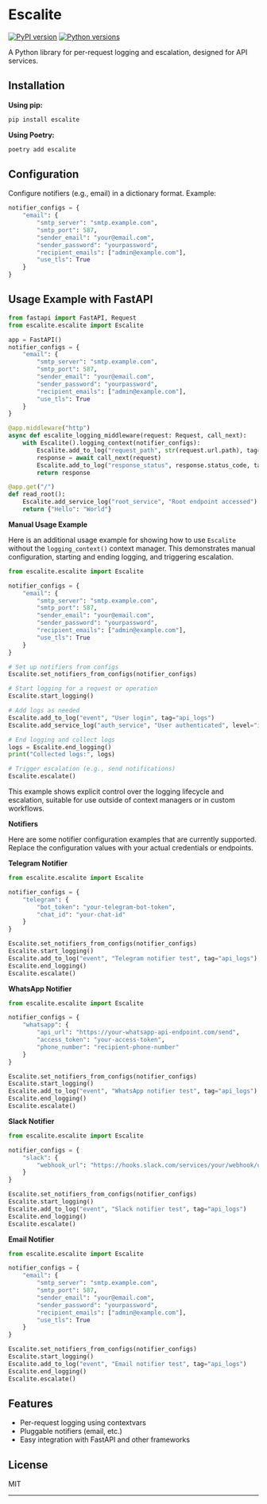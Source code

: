 # Escalite

[![PyPI version](https://img.shields.io/pypi/v/escalite.svg)](https://pypi.org/project/escalite/)
[![Python versions](https://img.shields.io/pypi/pyversions/escalite.svg)](https://pypi.org/project/escalite/)

A Python library for per-request logging and escalation, designed for API services.

## Installation

**Using pip:**
```bash
pip install escalite
```

**Using Poetry:**
```bash
poetry add escalite
```

## Configuration

Configure notifiers (e.g., email) in a dictionary format. Example:

```python
notifier_configs = {
    "email": {
        "smtp_server": "smtp.example.com",
        "smtp_port": 587,
        "sender_email": "your@email.com",
        "sender_password": "yourpassword",
        "recipient_emails": ["admin@example.com"],
        "use_tls": True
    }
}
```

## Usage Example with FastAPI

```python
from fastapi import FastAPI, Request
from escalite.escalite import Escalite

app = FastAPI()
notifier_configs = {
    "email": {
        "smtp_server": "smtp.example.com",
        "smtp_port": 587,
        "sender_email": "your@email.com",
        "sender_password": "yourpassword",
        "recipient_emails": ["admin@example.com"],
        "use_tls": True
    }
}

@app.middleware("http")
async def escalite_logging_middleware(request: Request, call_next):
    with Escalite().logging_context(notifier_configs):
        Escalite.add_to_log("request_path", str(request.url.path), tag="api_logs")
        response = await call_next(request)
        Escalite.add_to_log("response_status", response.status_code, tag="api_logs")
        return response

@app.get("/")
def read_root():
    Escalite.add_service_log("root_service", "Root endpoint accessed")
    return {"Hello": "World"}
```

**Manual Usage Example**

Here is an additional usage example for showing how to use `Escalite` without the `logging_context()` context manager. This demonstrates manual configuration, starting and ending logging, and triggering escalation.
```python
from escalite.escalite import Escalite

notifier_configs = {
    "email": {
        "smtp_server": "smtp.example.com",
        "smtp_port": 587,
        "sender_email": "your@email.com",
        "sender_password": "yourpassword",
        "recipient_emails": ["admin@example.com"],
        "use_tls": True
    }
}

# Set up notifiers from configs
Escalite.set_notifiers_from_configs(notifier_configs)

# Start logging for a request or operation
Escalite.start_logging()

# Add logs as needed
Escalite.add_to_log("event", "User login", tag="api_logs")
Escalite.add_service_log("auth_service", "User authenticated", level="info")

# End logging and collect logs
logs = Escalite.end_logging()
print("Collected logs:", logs)

# Trigger escalation (e.g., send notifications)
Escalite.escalate()
```

This example shows explicit control over the logging lifecycle and escalation, suitable for use outside of context managers or in custom workflows.

**Notifiers**

Here are some notifier configuration examples that are currently supported. Replace the configuration values with your actual credentials or endpoints.

**Telegram Notifier**

```python
from escalite.escalite import Escalite

notifier_configs = {
    "telegram": {
        "bot_token": "your-telegram-bot-token",
        "chat_id": "your-chat-id"
    }
}

Escalite.set_notifiers_from_configs(notifier_configs)
Escalite.start_logging()
Escalite.add_to_log("event", "Telegram notifier test", tag="api_logs")
Escalite.end_logging()
Escalite.escalate()
```

**WhatsApp Notifier**

```python
from escalite.escalite import Escalite

notifier_configs = {
    "whatsapp": {
        "api_url": "https://your-whatsapp-api-endpoint.com/send",
        "access_token": "your-access-token",
        "phone_number": "recipient-phone-number"
    }
}

Escalite.set_notifiers_from_configs(notifier_configs)
Escalite.start_logging()
Escalite.add_to_log("event", "WhatsApp notifier test", tag="api_logs")
Escalite.end_logging()
Escalite.escalate()
```

**Slack Notifier**

```python
from escalite.escalite import Escalite

notifier_configs = {
    "slack": {
        "webhook_url": "https://hooks.slack.com/services/your/webhook/url"
    }
}

Escalite.set_notifiers_from_configs(notifier_configs)
Escalite.start_logging()
Escalite.add_to_log("event", "Slack notifier test", tag="api_logs")
Escalite.end_logging()
Escalite.escalate()
```

**Email Notifier**

```python
from escalite.escalite import Escalite

notifier_configs = {
    "email": {
        "smtp_server": "smtp.example.com",
        "smtp_port": 587,
        "sender_email": "your@email.com",
        "sender_password": "yourpassword",
        "recipient_emails": ["admin@example.com"],
        "use_tls": True
    }
}

Escalite.set_notifiers_from_configs(notifier_configs)
Escalite.start_logging()
Escalite.add_to_log("event", "Email notifier test", tag="api_logs")
Escalite.end_logging()
Escalite.escalate()
```

## Features

- Per-request logging using contextvars
- Pluggable notifiers (email, etc.)
- Easy integration with FastAPI and other frameworks

## License

MIT

---